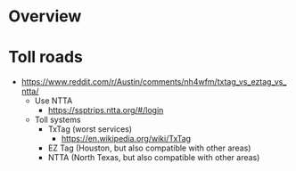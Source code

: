 # Overview

# Toll roads

- https://www.reddit.com/r/Austin/comments/nh4wfm/txtag_vs_eztag_vs_ntta/
    + Use NTTA
        * https://ssptrips.ntta.org/#/login
    + Toll systems
        * TxTag (worst services)
            - https://en.wikipedia.org/wiki/TxTag
        * EZ Tag (Houston, but also compatible with other areas)
        * NTTA (North Texas, but also compatible with other areas)
